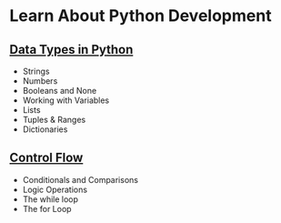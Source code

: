 # Learn About Python Development 

## [Data Types in Python](Python_Data_Type.ipynb)
- Strings
- Numbers
- Booleans and None
- Working with Variables
- Lists
- Tuples & Ranges
- Dictionaries

## [Control Flow](Control_Flow.ipynb)
- Conditionals and Comparisons
- Logic Operations
- The while loop
- The for Loop
